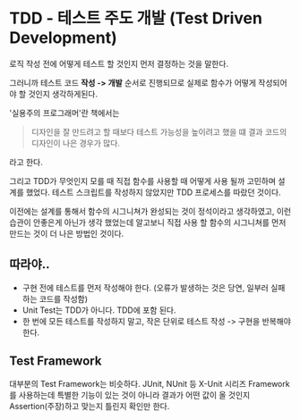 # TDD - 테스트 주도 개발 (Test Driven Development)

로직 작성 전에 어떻게 테스트 할 것인지 먼저 결정하는 것을 말한다.

그러니까 테스트 코드 **작성 -> 개발** 순서로 진행되므로 실제로 함수가 어떻게 작성되어야 할 것인지 생각하게된다.

'실용주의 프로그래머'란 책에서는
> 디자인을 잘 만드려고 할 때보다 테스트 가능성을 높이려고 했을 떄 결과 코드의 디자인이 나은 경우가 많다.

라고 한다.

그리고 TDD가 무엇인지 모를 때 직접 함수를 사용할 때 어떻게 사용 될까 고민하며 설계를 했었다.
테스트 스크립트를 작성하지 않았지만 TDD 프로세스를 따랐던 것이다.

이전에는 설계를 통해서 함수의 시그니쳐가 완성되는 것이 정석이라고 생각하였고, 이런 습관이 안좋은게 아닌가 생각 했었는데
알고보니 직접 사용 할 함수의 시그니쳐를 먼저 만드는 것이 더 나은 방법인 것이다.

## 따라야..

* 구현 전에 테스트를 먼저 작성해야 한다. (오류가 발생하는 것은 당연, 일부러 실패하는 코드를 작성함)
* Unit Test는 TDD가 아니다. TDD에 포함 된다.
* 한 번에 모든 테스트를 작성하지 말고, 작은 단위로 테스트 작성 -> 구현을 반복해야 한다.

## Test Framework

대부분의 Test Framework는 비슷하다. JUnit, NUnit 등 X-Unit 시리즈 Framework를 사용하는데
특별한 기능이 있는 것이 아니라 결과가 어떤 값이 올 것인지 Assertion(주장)하고 맞는지 틀린지 확인만 한다.
